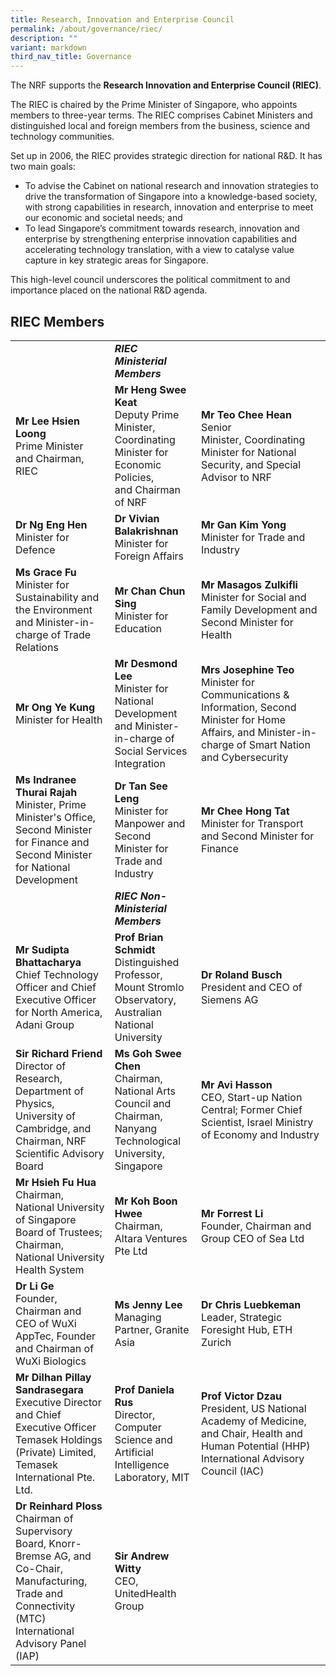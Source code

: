 ```yaml
---
title: Research, Innovation and Enterprise Council
permalink: /about/governance/riec/
description: ""
variant: markdown
third_nav_title: Governance
---
```

The NRF supports the **Research Innovation and Enterprise Council (RIEC)**.

The RIEC is chaired by the Prime Minister of Singapore, who appoints members to three-year terms. The RIEC comprises Cabinet Ministers and distinguished local and foreign members from the business, science and technology communities.

Set up in 2006, the RIEC provides strategic direction for national R&amp;D. It has two main goals:

* To advise the Cabinet on national research and innovation strategies to drive the transformation of Singapore into a knowledge-based society, with strong capabilities in research, innovation and enterprise to meet our economic and societal needs; and
* To lead Singapore’s commitment towards research, innovation and enterprise by strengthening enterprise innovation capabilities and accelerating technology translation, with a view to catalyse value capture in key strategic areas for Singapore.

This high-level council underscores the political commitment to and importance placed on the national R&amp;D agenda.

## RIEC Members ##

| | |  |
| -------- | -------- | -------- |
||***RIEC Ministerial Members***
| **Mr Lee Hsien Loong** <br>Prime Minister and&nbsp;Chairman, RIEC | **Mr Heng Swee Keat** <br>Deputy Prime Minister,&nbsp; Coordinating Minister for Economic Policies, and&nbsp;Chairman of NRF | **Mr Teo Chee Hean** <br>Senior Minister,&nbsp;Coordinating Minister for&nbsp;National Security, and&nbsp;Special Advisor to NRF
| **Dr Ng Eng Hen** <br>Minister for Defence | **Dr&nbsp;Vivian Balakrishnan**<br>Minister for Foreign Affairs | **Mr Gan Kim Yong**<br>Minister for Trade and Industry
| **Ms Grace Fu**<br>Minister for Sustainability and the Environment and Minister-in-charge of Trade Relations |**Mr Chan Chun Sing**<br>Minister for Education | **Mr Masagos Zulkifli**<br> Minister for Social and Family Development and Second Minister for Health
| **Mr Ong Ye Kung**<br>Minister for Health | **Mr Desmond Lee**<br>Minister for National Development and Minister-in-charge of Social Services Integration | **Mrs Josephine Teo** <br>Minister for Communications &amp; Information, Second Minister for Home Affairs, and Minister-in-charge of Smart Nation and Cybersecurity
| **Ms Indranee Thurai Rajah** <br>Minister, Prime Minister's Office, Second Minister for Finance and Second Minister for National Development |**Dr Tan See Leng**<br>Minister for Manpower and Second Minister for Trade and Industry | **Mr Chee Hong Tat**<br> Minister for Transport and Second Minister for Finance 
||***RIEC Non-Ministerial Members***||
|**Mr Sudipta Bhattacharya**<br>Chief Technology Officer and Chief Executive Officer for North America, Adani Group | **Prof Brian Schmidt**<br>Distinguished Professor, Mount Stromlo Observatory, Australian National University | **Dr Roland Busch**<br>President and CEO of Siemens AG
| **Sir Richard Friend** <br>Director of Research, Department of Physics, University of Cambridge, and Chairman, NRF Scientific Advisory Board | **Ms Goh Swee Chen**<br>Chairman, National Arts Council and Chairman, Nanyang Technological University, Singapore | **Mr Avi Hasson**<br> CEO, Start-up Nation Central; Former Chief Scientist, Israel Ministry of Economy and Industry 
| **Mr Hsieh Fu Hua**<br>Chairman, National University of Singapore Board of Trustees; Chairman, National University Health System | **Mr Koh Boon Hwee**<br>Chairman, Altara Ventures Pte Ltd | **Mr Forrest Li**<br>Founder, Chairman and Group CEO of Sea Ltd
| **Dr Li Ge** <br>Founder, Chairman and CEO of WuXi AppTec, Founder and Chairman of WuXi Biologics | **Ms Jenny Lee**<br>Managing Partner, Granite Asia | **Dr Chris Luebkeman**<br> Leader, Strategic Foresight Hub, ETH Zurich 
| **Mr Dilhan Pillay Sandrasegara**<br>Executive Director and Chief Executive Officer Temasek Holdings (Private) Limited, Temasek International Pte. Ltd. | **Prof Daniela Rus** <br> Director, Computer Science and Artificial Intelligence Laboratory, MIT | **Prof Victor Dzau** <br> President, US National Academy of Medicine, and Chair, Health and Human Potential (HHP) International Advisory Council (IAC)
| **Dr Reinhard Ploss**<br>Chairman of Supervisory Board, Knorr-Bremse AG, and Co-Chair, Manufacturing, Trade and Connectivity (MTC) International Advisory Panel (IAP) | **Sir Andrew Witty**<br>CEO, UnitedHealth Group